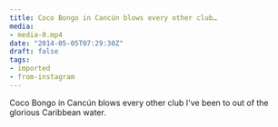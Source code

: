 ```yaml
---
title: Coco Bongo in Cancún blows every other club…
media:
- media-0.mp4
date: "2014-05-05T07:29:30Z"
draft: false
tags:
- imported
- from-instagram
---
```

Coco Bongo in Cancún blows every other club I've been to out of the glorious Caribbean water.
